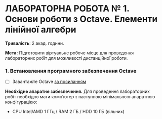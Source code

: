 # ЛАБОРАТОРНА РОБОТА № 1. Основи роботи з Octave. Елементи лінійної алгебри

**Тривалість**: 2 акад. години.

**Мета:** Підготовити віртуальне робоче місце для проведення лабораторних робіт для можливості дистанційної роботи.

### 1. Встановлення програмного забезпечення Octave

- [ ] Завантажте Octave [за посиланням](https://octave.org/download) 

**Необхідне апаратне забезпечення.** Для проведення лабораторних робіт необхідно мати комп’ютер з наступною мінімальною апаратною конфігурацією:

- CPU Intel/AMD 1 ГГц / RAM 2 ГБ / HDD 10 ГБ (вільних)  

#### 